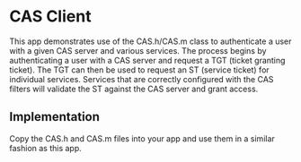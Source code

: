 CAS Client
=========

This app demonstrates use of the CAS.h/CAS.m class to authenticate a user with a given CAS server and various services. The process begins by authenticating a user with a CAS server and request a TGT (ticket granting ticket). The TGT can then be used to request an ST (service ticket) for individual services. Services that are correctly configured with the CAS filters will validate the ST against the CAS server and grant access.

Implementation
--------------

Copy the CAS.h and CAS.m files into your app and use them in a similar fashion as this app.
